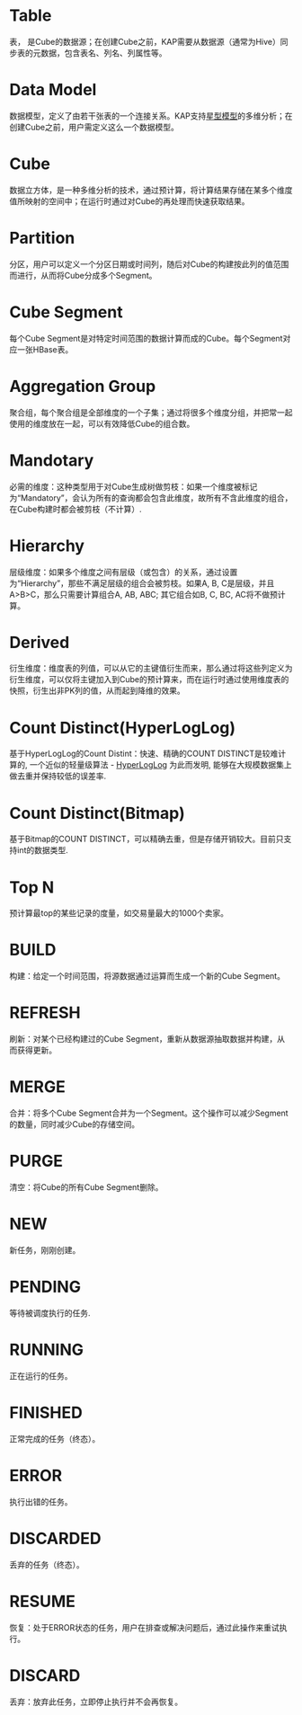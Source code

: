 # Table 
表， 是Cube的数据源；在创建Cube之前，KAP需要从数据源（通常为Hive）同步表的元数据，包含表名、列名、列属性等。

# Data Model
数据模型，定义了由若干张表的一个连接关系。KAP支持[星型模型](https://en.wikipedia.org/wiki/Star_schema)的多维分析；在创建Cube之前，用户需定义这么一个数据模型。

# Cube
数据立方体，是一种多维分析的技术，通过预计算，将计算结果存储在某多个维度值所映射的空间中；在运行时通过对Cube的再处理而快速获取结果。

# Partition
分区，用户可以定义一个分区日期或时间列，随后对Cube的构建按此列的值范围而进行，从而将Cube分成多个Segment。

# Cube Segment 
每个Cube Segment是对特定时间范围的数据计算而成的Cube。每个Segment对应一张HBase表。

# Aggregation Group 
聚合组，每个聚合组是全部维度的一个子集；通过将很多个维度分组，并把常一起使用的维度放在一起，可以有效降低Cube的组合数。

# Mandotary
必需的维度：这种类型用于对Cube生成树做剪枝：如果一个维度被标记为“Mandatory”，会认为所有的查询都会包含此维度，故所有不含此维度的组合，在Cube构建时都会被剪枝（不计算）.

# Hierarchy 
层级维度：如果多个维度之间有层级（或包含）的关系，通过设置为“Hierarchy”，那些不满足层级的组合会被剪枝。如果A, B, C是层级，并且A>B>C，那么只需要计算组合A, AB, ABC; 其它组合如B, C, BC, AC将不做预计算。 

# Derived 
衍生维度：维度表的列值，可以从它的主键值衍生而来，那么通过将这些列定义为衍生维度，可以仅将主键加入到Cube的预计算来，而在运行时通过使用维度表的快照，衍生出非PK列的值，从而起到降维的效果。

# Count Distinct(HyperLogLog) 
基于HyperLogLog的Count Distint：快速、精确的COUNT DISTINCT是较难计算的, 一个近似的轻量级算法 - [HyperLogLog](https://en.wikipedia.org/wiki/HyperLogLog) 为此而发明, 能够在大规模数据集上做去重并保持较低的误差率. 

# Count Distinct(Bitmap) 
基于Bitmap的COUNT DISTINCT，可以精确去重，但是存储开销较大。目前只支持int的数据类型.

# Top N 
预计算最top的某些记录的度量，如交易量最大的1000个卖家。

# BUILD 
构建：给定一个时间范围，将源数据通过运算而生成一个新的Cube Segment。

# REFRESH
刷新：对某个已经构建过的Cube Segment，重新从数据源抽取数据并构建，从而获得更新。

# MERGE
合并：将多个Cube Segment合并为一个Segment。这个操作可以减少Segment的数量，同时减少Cube的存储空间。

# PURGE 
清空：将Cube的所有Cube Segment删除。

# NEW 
新任务，刚刚创建。

# PENDING 
等待被调度执行的任务.

# RUNNING 
正在运行的任务。

# FINISHED 
正常完成的任务（终态）。

# ERROR 
执行出错的任务。

# DISCARDED
丢弃的任务（终态）。

# RESUME 
恢复：处于ERROR状态的任务，用户在排查或解决问题后，通过此操作来重试执行。

# DISCARD
丢弃：放弃此任务，立即停止执行并不会再恢复。

